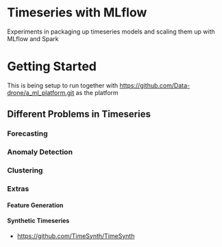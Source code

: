 # Timeseries with MLflow

Experiments in packaging up timeseries models and scaling them up with MLflow and Spark

# Getting Started

This is being setup to run together with https://github.com/Data-drone/a_ml_platform.git as the platform


## Different Problems in Timeseries

### Forecasting

### Anomaly Detection


### Clustering


### Extras


#### Feature Generation


#### Synthetic Timeseries

- https://github.com/TimeSynth/TimeSynth
